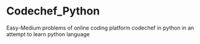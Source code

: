 # Codechef_Python
Easy-Medium problems of online coding platform codechef in python in an attempt to learn python language
